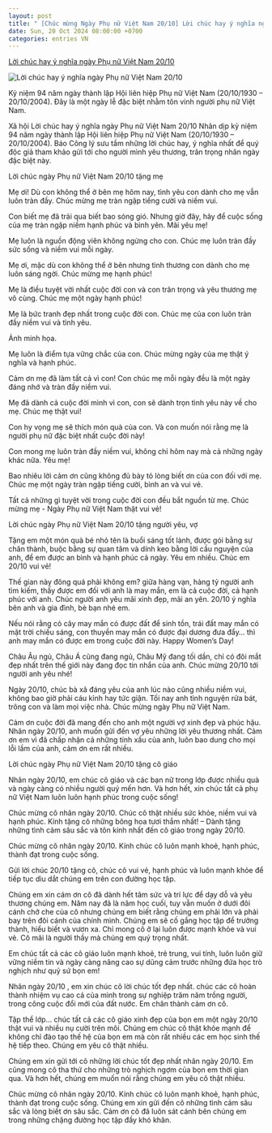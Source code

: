 ```yaml
---
layout: post
title: " [Chúc mừng Ngày Phụ nữ Việt Nam 20/10] Lời chúc hay ý nghĩa ngày Phụ nữ Việt Nam 20/10"
date: Sun, 20 Oct 2024 08:00:00 +0700
categories: entries VN
---
```

[Lời chúc hay ý nghĩa ngày Phụ nữ Việt Nam 20/10](https://congly.vn/loi-chuc-hay-y-nghia-ngay-phu-nu-viet-nam-20-10-455509.html)

![Lời chúc hay ý nghĩa ngày Phụ nữ Việt Nam 20/10](https://cly.1cdn.vn/thumbs/1200x630/2024/10/19/tam-thiep-dep.jpg)

Kỷ niệm 94 năm ngày thành lập Hội liên hiệp Phụ nữ Việt Nam (20/10/1930 – 20/10/2004). Đây là một ngày lễ đặc biệt nhằm tôn vinh người phụ nữ Việt Nam.

Xã hội Lời chúc hay ý nghĩa ngày Phụ nữ Việt Nam 20/10 Nhân dịp kỷ niệm 94 năm ngày thành lập Hội liên hiệp Phụ nữ Việt Nam (20/10/1930 – 20/10/2004). Báo Công lý sưu tầm những lời chúc hay, ý nghĩa nhất để quý độc giả tham khảo gửi tới cho người mình yêu thương, trân trọng nhân ngày đặc biệt này.

Lời chúc ngày Phụ nữ Việt Nam 20/10 tặng mẹ

Mẹ ơi! Dù con không thể ở bên mẹ hôm nay, tình yêu con dành cho mẹ vẫn luôn tràn đầy. Chúc mừng mẹ tràn ngập tiếng cười và niềm vui.

Con biết mẹ đã trải qua biết bao sóng gió. Nhưng giờ đây, hãy để cuộc sống của mẹ tràn ngập niềm hạnh phúc và bình yên. Mãi yêu mẹ!

Mẹ luôn là nguồn động viên không ngừng cho con. Chúc mẹ luôn tràn đầy sức sống và niềm vui mỗi ngày.

Mẹ ơi, mặc dù con không thể ở bên nhưng tình thương con dành cho mẹ luôn sáng ngời. Chúc mừng mẹ hạnh phúc!

Mẹ là điều tuyệt vời nhất cuộc đời con và con trân trọng và yêu thương mẹ vô cùng. Chúc mẹ một ngày hạnh phúc!

Mẹ là bức tranh đẹp nhất trong cuộc đời con. Chúc mẹ của con luôn tràn đầy niềm vui và tình yêu.

Ảnh minh họa.

Mẹ luôn là điểm tựa vững chắc của con. Chúc mừng ngày của mẹ thật ý nghĩa và hạnh phúc.

Cảm ơn mẹ đã làm tất cả vì con! Con chúc mẹ mỗi ngày đều là một ngày đáng nhớ và tràn đầy niềm vui.

Mẹ đã dành cả cuộc đời mình vì con, con sẽ dành trọn tình yêu này về cho mẹ. Chúc mẹ thật vui!

Con hy vọng mẹ sẽ thích món quà của con. Và con muốn nói rằng mẹ là người phụ nữ đặc biệt nhất cuộc đời này!

Con mong mẹ luôn tràn đầy niềm vui, không chỉ hôm nay mà cả những ngày khác nữa. Yêu mẹ!

Bao nhiêu lời cảm ơn cũng không đủ bày tỏ lòng biết ơn của con đối với mẹ. Chúc mẹ một ngày tràn ngập tiếng cười, bình an và vui vẻ.

Tất cả những gì tuyệt vời trong cuộc đời con đều bắt nguồn từ mẹ. Chúc mừng mẹ - Ngày Phụ nữ Việt Nam thật vui vẻ!

Lời chúc ngày Phụ nữ Việt Nam 20/10 tặng người yêu, vợ

Tặng em một món quà bé nhỏ tên là buổi sáng tốt lành, được gói bằng sự chân thành, buộc bằng sự quan tâm và dính keo bằng lời cầu nguyện của anh, để em được an bình và hạnh phúc cả ngày. Yêu em nhiều. Chúc em 20/10 vui vẻ!

Thế gian này đông quá phải không em? giữa hàng vạn, hàng tỷ người anh tìm kiếm, thấy được em đối với anh là may mắn, em là cả cuộc đời, cả hạnh phúc với anh. Chúc người anh yêu mãi xinh đẹp, mãi an yên. 20/10 ý nghĩa bên anh và gia đình, bè bạn nhé em.

Nếu nói rằng cỏ cây may mắn có được đất để sinh tồn, trái đất may mắn có mặt trời chiếu sáng, con thuyền may mắn có được đại dương đưa đẩy… thì anh may mắn có được em trong cuộc đời này. Happy Women’s Day!

Châu Âu ngủ, Châu Á cũng đang ngủ, Châu Mỹ đang tối dần, chỉ có đôi mắt đẹp nhất trên thế giới này đang đọc tin nhắn của anh. Chúc mừng 20/10 tới người anh yêu nhé!

Ngày 20/10, chúc bà xã đáng yêu của anh lúc nào cũng nhiều niềm vui, không bao giờ phải cáu kỉnh hay tức giận. Tối nay anh tình nguyện rửa bát, trông con và làm mọi việc nhà. Chúc mừng ngày Phụ nữ Việt Nam.

Cảm ơn cuộc đời đã mang đến cho anh một người vợ xinh đẹp và phúc hậu. Nhân ngày 20/10, anh muốn gửi đến vợ yêu những lời yêu thương nhất. Cảm ơn em vì đã chấp nhận cả những tính xấu của anh, luôn bao dung cho mọi lỗi lầm của anh, cảm ơn em rất nhiều.

Lời chúc ngày Phụ nữ Việt Nam 20/10 tặng cô giáo

Nhân ngày 20/10, em chúc cô giáo và các bạn nữ trong lớp được nhiều quà và ngày càng có nhiều người quý mến hơn. Và hơn hết, xin chúc tất cả phụ nữ Việt Nam luôn luôn hạnh phúc trong cuộc sống!

Chúc mừng cô nhân ngày 20/10. Chúc cô thật nhiều sức khỏe, niềm vui và hạnh phúc. Kính tặng cô những bông hoa tươi thắm nhất! – Dành tặng những tình cảm sâu sắc và tôn kính nhất đến cô giáo trong ngày 20/10.

Chúc mừng cô nhân ngày 20/10. Kính chúc cô luôn mạnh khoẻ, hạnh phúc, thành đạt trong cuộc sống.

Gửi lời chúc 20/10 tặng cô, chúc cô vui vẻ, hạnh phúc và luôn mạnh khỏe để tiếp tục dìu dắt chúng em trên con đường học tập.

Chúng em xin cám ơn cô đã dành hết tâm sức và trí lực để dạy dỗ và yêu thương chúng em. Năm nay đã là năm học cuối, tuy vẫn muốn ở dưới đôi cánh chở che của cô nhưng chúng em biết rằng chúng em phải lớn và phải bay trên đôi cánh của chính mình. Chúng em sẽ cố gắng học tập để trưởng thành, hiểu biết và vươn xa. Chỉ mong cô ở lại luôn được mạnh khỏe và vui vẻ. Cô mãi là người thầy mà chúng em quý trọng nhất.

Em chúc tất cả các cô giáo luôn mạnh khoẻ, trẻ trung, vui tính, luôn luôn giữ vững niềm tin và ngày càng nâng cao sự dũng cảm trước những đứa học trò nghịch như quỷ sứ bọn em!

Nhân ngày 20/10 , em xin chúc cô lời chúc tốt đẹp nhất. chúc các cô hoàn thành nhiệm vụ cao cả của mình trong sự nghiệp trăm năm trồng người, trong công cuộc đổi mới của đất nước. Em chân thành cảm ơn cô.

Tập thể lớp… chúc tất cả các cô giáo xinh đẹp của bọn em một ngày 20/10 thật vui và nhiều nụ cười trên môi. Chúng em chúc cô thật khỏe mạnh để không chỉ đào tạo thế hệ của bọn em mà còn rất nhiều các em học sinh thế hệ tiếp theo. Chúng em yêu cô thật nhiều.

Chúng em xin gửi tới cô những lời chúc tốt đẹp nhất nhân ngày 20/10. Em cũng mong cô tha thứ cho những trò nghịch ngợm của bọn em thời gian qua. Và hơn hết, chúng em muốn nói rằng chúng em yêu cô thật nhiều.

Chúc mừng cô nhân ngày 20/10. Kính chúc cô luôn mạnh khoẻ, hạnh phúc, thành đạt trong cuộc sống. Chúng em xin gửi đến cô những tình cảm sâu sắc và lòng biết ơn sâu sắc. Cảm ơn cô đã luôn sát cánh bên chúng em trong những chặng đường học tập đầy khó khăn.

